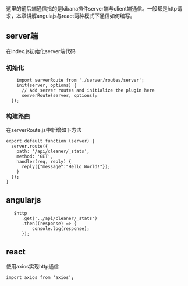 这里的前后端通信指的是kibana插件server端与client端通信。一般都是http请求，本章讲解angulajs与react两种模式下通信如何编写。

## server端
在index.js初始化server端代码
### 初始化
```
    import serverRoute from './server/routes/server';
    init(server, options) {
      // Add server routes and initialize the plugin here
      serverRoute(server, options);
  });
```
### 构建路由
在serverRoute.js中新增如下方法
```
export default function (server) {
  server.route({
    path: '/api/cleaner/_stats',
    method: 'GET',
    handler(req, reply) {
      reply({"message":"Hello World!"});
    }
  });
}
```

## angularjs
```
   $http
      .get('../api/cleaner/_stats')
      .then((response) => {
          console.log(response);
      });
```
## react
使用axios实现http通信
```
import axios from 'axios';
```